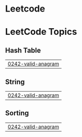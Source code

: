 # Leetcode
<!---LeetCode Topics Start-->
# LeetCode Topics
## Hash Table
|  |
| ------- |
| [0242-valid-anagram](https://github.com/Tarunvarma07/Leetcode/tree/master/0242-valid-anagram) |
## String
|  |
| ------- |
| [0242-valid-anagram](https://github.com/Tarunvarma07/Leetcode/tree/master/0242-valid-anagram) |
## Sorting
|  |
| ------- |
| [0242-valid-anagram](https://github.com/Tarunvarma07/Leetcode/tree/master/0242-valid-anagram) |
<!---LeetCode Topics End-->